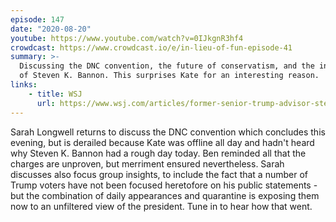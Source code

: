```yaml
---
episode: 147
date: "2020-08-20"
youtube: https://www.youtube.com/watch?v=0IJkgnR3hf4
crowdcast: https://www.crowdcast.io/e/in-lieu-of-fun-episode-41
summary: >-
  Discussing the DNC convention, the future of conservatism, and the indictment
  of Steven K. Bannon. This surprises Kate for an interesting reason.
links:
    - title: WSJ
      url: https://www.wsj.com/articles/former-senior-trump-advisor-steve-bannon-charged-with-alleged-fundraising-scheme-11597931727
---
```


Sarah Longwell returns to discuss the DNC convention which concludes this
evening, but is derailed because Kate was offline all day and hadn't heard why
Steven K. Bannon had a rough day today. Ben reminded all that the charges are
unproven, but merriment ensured nevertheless. Sarah discusses also focus group
insights, to include the fact that a number of Trump voters have not been
focused heretofore on his public statements - but the combination of daily
appearances and quarantine is exposing them now to an unfiltered view of the
president. Tune in to hear how that went.
